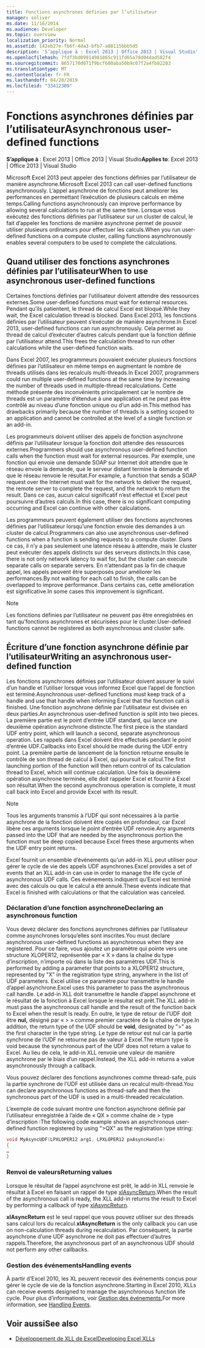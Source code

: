 ```yaml
---
title: Fonctions asynchrones définies par l’utilisateur
manager: soliver
ms.date: 11/16/2014
ms.audience: Developer
ms.topic: overview
localization_priority: Normal
ms.assetid: 142eb27e-fb6f-4da3-bfb7-a88115bbb5d5
description: 'S’applique à : Excel 2013 | Office 2013 | Visual Studio'
ms.openlocfilehash: 7fdf3bd09914981865c911fd65a78d044ad582f4
ms.sourcegitcommit: 8657170d071f9bcf680aba50b9c07f2a4fb82283
ms.translationtype: MT
ms.contentlocale: fr-FR
ms.lasthandoff: 04/28/2019
ms.locfileid: "33412309"
---
```

# <a name="asynchronous-user-defined-functions"></a><span data-ttu-id="27daa-103">Fonctions asynchrones définies par l’utilisateur</span><span class="sxs-lookup"><span data-stu-id="27daa-103">Asynchronous user-defined functions</span></span>

<span data-ttu-id="27daa-104">**S’applique à** : Excel 2013 | Office 2013 | Visual Studio</span><span class="sxs-lookup"><span data-stu-id="27daa-104">**Applies to**: Excel 2013 | Office 2013 | Visual Studio</span></span> 
  
<span data-ttu-id="27daa-105">Microsoft Excel 2013 peut appeler des fonctions définies par l’utilisateur de manière asynchrone.</span><span class="sxs-lookup"><span data-stu-id="27daa-105">Microsoft Excel 2013 can call user-defined functions asynchronously.</span></span> <span data-ttu-id="27daa-106">L’appel asynchrone de fonctions peut améliorer les performances en permettant l’exécution de plusieurs calculs en même temps.</span><span class="sxs-lookup"><span data-stu-id="27daa-106">Calling functions asynchronously can improve performance by allowing several calculations to run at the same time.</span></span> <span data-ttu-id="27daa-107">Lorsque vous exécutez des fonctions définies par l’utilisateur sur un cluster de calcul, le fait d’appeler les fonctions de manière asynchrone permet de pouvoir utiliser plusieurs ordinateurs pour effectuer les calculs.</span><span class="sxs-lookup"><span data-stu-id="27daa-107">When you run user-defined functions on a compute cluster, calling functions asynchronously enables several computers to be used to complete the calculations.</span></span>
  
## <a name="when-to-use-asynchronous-user-defined-functions"></a><span data-ttu-id="27daa-108">Quand utiliser des fonctions asynchrones définies par l’utilisateur</span><span class="sxs-lookup"><span data-stu-id="27daa-108">When to use asynchronous user-defined functions</span></span>

<span data-ttu-id="27daa-109">Certaines fonctions définies par l’utilisateur doivent attendre des ressources externes.</span><span class="sxs-lookup"><span data-stu-id="27daa-109">Some user-defined functions must wait for external resources.</span></span> <span data-ttu-id="27daa-110">Pendant qu’ils patientent, le thread de calcul Excel est bloqué.</span><span class="sxs-lookup"><span data-stu-id="27daa-110">While they wait, the Excel calculation thread is blocked.</span></span> <span data-ttu-id="27daa-111">Dans Excel 2013, les fonctions définies par l’utilisateur peuvent s’exécuter de manière asynchrone.</span><span class="sxs-lookup"><span data-stu-id="27daa-111">In Excel 2013, user-defined functions can run asynchronously.</span></span> <span data-ttu-id="27daa-112">Cela permet au thread de calcul d’exécuter d’autres calculs pendant que la fonction définie par l’utilisateur attend.</span><span class="sxs-lookup"><span data-stu-id="27daa-112">This frees the calculation thread to run other calculations while the user-defined function waits.</span></span>
  
<span data-ttu-id="27daa-113">Dans Excel 2007, les programmeurs pouvaient exécuter plusieurs fonctions définies par l’utilisateur en même temps en augmentant le nombre de threads utilisés dans les recalculs multi-threads.</span><span class="sxs-lookup"><span data-stu-id="27daa-113">In Excel 2007, programmers could run multiple user-defined functions at the same time by increasing the number of threads used in multiple-thread recalculations.</span></span> <span data-ttu-id="27daa-114">Cette méthode présente des inconvénients principalement car le nombre de threads est un paramètre d’étendue à une application et ne peut pas être contrôlé au niveau d’une fonction unique ou d’un add-in.</span><span class="sxs-lookup"><span data-stu-id="27daa-114">This method has drawbacks primarily because the number of threads is a setting scoped to an application and cannot be controlled at the level of a single function or an add-in.</span></span>
  
<span data-ttu-id="27daa-115">Les programmeurs doivent utiliser des appels de fonction asynchrone définis par l’utilisateur lorsque la fonction doit attendre des ressources externes.</span><span class="sxs-lookup"><span data-stu-id="27daa-115">Programmers should use asynchronous user-defined function calls when the function must wait for external resources.</span></span> <span data-ttu-id="27daa-116">Par exemple, une fonction qui envoie une demande SOAP sur Internet doit attendre que le réseau envoie la demande, que le serveur distant termine la demande et que le réseau renvoie le résultat.</span><span class="sxs-lookup"><span data-stu-id="27daa-116">For example, a function that sends a SOAP request over the Internet must wait for the network to deliver the request, the remote server to complete the request, and the network to return the result.</span></span> <span data-ttu-id="27daa-117">Dans ce cas, aucun calcul significatif n’est effectué et Excel peut poursuivre d’autres calculs.</span><span class="sxs-lookup"><span data-stu-id="27daa-117">In this case, there is no significant computing occurring and Excel can continue with other calculations.</span></span>
  
<span data-ttu-id="27daa-118">Les programmeurs peuvent également utiliser des fonctions asynchrones définies par l’utilisateur lorsqu’une fonction envoie des demandes à un cluster de calcul.</span><span class="sxs-lookup"><span data-stu-id="27daa-118">Programmers can also use asynchronous user-defined functions when a function is sending requests to a compute cluster.</span></span> <span data-ttu-id="27daa-119">Dans ce cas, il n’y a pas seulement une latence réseau à attendre, mais le cluster peut exécuter des appels distincts sur des serveurs distincts.</span><span class="sxs-lookup"><span data-stu-id="27daa-119">In this case, there is not only network latency to wait for, but the cluster can execute separate calls on separate servers.</span></span> <span data-ttu-id="27daa-120">En n’attendant pas la fin de chaque appel, les appels peuvent être superposés pour améliorer les performances.</span><span class="sxs-lookup"><span data-stu-id="27daa-120">By not waiting for each call to finish, the calls can be overlapped to improve performance.</span></span> <span data-ttu-id="27daa-121">Dans certains cas, cette amélioration est significative.</span><span class="sxs-lookup"><span data-stu-id="27daa-121">In some cases this improvement is significant.</span></span>
  
> [!NOTE]
> <span data-ttu-id="27daa-122">Les fonctions définies par l’utilisateur ne peuvent pas être enregistrées en tant qu’fonctions asynchrones et sécurisées pour le cluster.</span><span class="sxs-lookup"><span data-stu-id="27daa-122">User-defined functions cannot be registered as both asynchronous and cluster safe.</span></span> 
  
## <a name="writing-an-asynchronous-user-defined-function"></a><span data-ttu-id="27daa-123">Écriture d’une fonction asynchrone définie par l’utilisateur</span><span class="sxs-lookup"><span data-stu-id="27daa-123">Writing an asynchronous user-defined function</span></span>

<span data-ttu-id="27daa-124">Les fonctions asynchrones définies par l’utilisateur doivent assurer le suivi d’un handle et l’utiliser lorsque vous informez Excel que l’appel de fonction est terminé.</span><span class="sxs-lookup"><span data-stu-id="27daa-124">Asynchronous user-defined functions must keep track of a handle and use that handle when informing Excel that the function call is finished.</span></span> <span data-ttu-id="27daa-125">Une fonction asynchrone définie par l’utilisateur est divisée en deux parties.</span><span class="sxs-lookup"><span data-stu-id="27daa-125">An asynchronous user-defined function is split into two pieces.</span></span> <span data-ttu-id="27daa-126">La première partie est le point d’entrée UDF standard, qui lance une deuxième opération asynchrone distincte.</span><span class="sxs-lookup"><span data-stu-id="27daa-126">The first piece is the standard UDF entry point, which will launch a second, separate asynchronous operation.</span></span> <span data-ttu-id="27daa-127">Les rappels dans Excel doivent être effectués pendant le point d’entrée UDF.</span><span class="sxs-lookup"><span data-stu-id="27daa-127">Callbacks into Excel should be made during the UDF entry point.</span></span> <span data-ttu-id="27daa-128">La première partie de lancement de la fonction retourne ensuite le contrôle de son thread de calcul à Excel, qui poursuit le calcul.</span><span class="sxs-lookup"><span data-stu-id="27daa-128">The first launching portion of the function will then return control of its calculation thread to Excel, which will continue calculation.</span></span> <span data-ttu-id="27daa-129">Une fois la deuxième opération asynchrone terminée, elle doit rappeler Excel et fournir à Excel son résultat.</span><span class="sxs-lookup"><span data-stu-id="27daa-129">When the second asynchronous operation is complete, it must call back into Excel and provide Excel with its result.</span></span> 
  
> [!NOTE]
> <span data-ttu-id="27daa-130">Tous les arguments transmis à l’UDF qui sont nécessaires à la partie asynchrone de la fonction doivent être copiés en profondeur, car Excel libère ces arguments lorsque le point d’entrée UDF renvoie.</span><span class="sxs-lookup"><span data-stu-id="27daa-130">Any arguments passed into the UDF that are needed by the asynchronous portion the function must be deep copied because Excel frees these arguments when the UDF entry point returns.</span></span> 
  
<span data-ttu-id="27daa-131">Excel fournit un ensemble d’événements qu’un add-in XLL peut utiliser pour gérer le cycle de vie des appels UDF asynchrones.</span><span class="sxs-lookup"><span data-stu-id="27daa-131">Excel provides a set of events that an XLL add-in can use in order to manage the life cycle of asynchronous UDF calls.</span></span> <span data-ttu-id="27daa-132">Ces événements indiquent qu’Excel est terminé avec des calculs ou que le calcul a été annulé.</span><span class="sxs-lookup"><span data-stu-id="27daa-132">These events indicate that Excel is finished with calculations or that the calculation was canceled.</span></span>
  
### <a name="declaring-an-asynchronous-function"></a><span data-ttu-id="27daa-133">Déclaration d’une fonction asynchrone</span><span class="sxs-lookup"><span data-stu-id="27daa-133">Declaring an asynchronous function</span></span>

<span data-ttu-id="27daa-134">Vous devez déclarer des fonctions asynchrones définies par l’utilisateur comme asynchrones lorsqu’elles sont inscrites.</span><span class="sxs-lookup"><span data-stu-id="27daa-134">You must declare asynchronous user-defined functions as asynchronous when they are registered.</span></span> <span data-ttu-id="27daa-135">Pour ce faire, vous ajoutez un paramètre qui pointe vers une structure XLOPER12, représentée par « X » dans la chaîne du type d’inscription, n’importe où dans la liste des paramètres UDF.</span><span class="sxs-lookup"><span data-stu-id="27daa-135">This is performed by adding a parameter that points to a XLOPER12 structure, represented by "X" in the registration type string, anywhere in the list of UDF parameters.</span></span> <span data-ttu-id="27daa-136">Excel utilise ce paramètre pour transmettre le handle d’appel asynchrone.</span><span class="sxs-lookup"><span data-stu-id="27daa-136">Excel uses this parameter to pass the asynchronous call handle.</span></span> <span data-ttu-id="27daa-137">Le add-in XLL doit transmettre le handle d’appel asynchrone et le résultat de la fonction à Excel lorsque le résultat est prêt.</span><span class="sxs-lookup"><span data-stu-id="27daa-137">The XLL add-in must pass the asynchronous call handle and the result of the function back to Excel when the result is ready.</span></span> <span data-ttu-id="27daa-138">En outre, le type de retour de l’UDF doit être **nul,** désigné par « > » comme premier caractère de la chaîne de type.</span><span class="sxs-lookup"><span data-stu-id="27daa-138">In addition, the return type of the UDF should be **void**, designated by ">" as the first character in the type string.</span></span> <span data-ttu-id="27daa-139">Le type de retour est nul car la partie synchrone de l’UDF ne retourne pas de valeur à Excel.</span><span class="sxs-lookup"><span data-stu-id="27daa-139">The return type is void because the synchronous part of the UDF does not return a value to Excel.</span></span> <span data-ttu-id="27daa-140">Au lieu de cela, le add-in XLL renvoie une valeur de manière asynchrone par le biais d’un rappel.</span><span class="sxs-lookup"><span data-stu-id="27daa-140">Instead, the XLL add-in returns a value asynchronously through a callback.</span></span> 
  
<span data-ttu-id="27daa-141">Vous pouvez déclarer des fonctions asynchrones comme thread-safe, puis la partie synchrone de l’UDF est utilisée dans un recalcul multi-thread.</span><span class="sxs-lookup"><span data-stu-id="27daa-141">You can declare asynchronous functions as thread-safe and then the synchronous part of the UDF is used in a multi-threaded recalculation.</span></span> 
  
<span data-ttu-id="27daa-142">L’exemple de code suivant montre une fonction asynchrone définie par l’utilisateur enregistrée à l’aide de « QX » comme chaîne de \> type d’inscription :</span><span class="sxs-lookup"><span data-stu-id="27daa-142">The following code example shows an asynchronous user-defined function registered by using "\>QX" as the registration type string:</span></span>
  
```cpp
void MyAsyncUDF(LPXLOPER12 arg1, LPXLOPER12 pxAsyncHandle)
{
…
}
```

### <a name="returning-values"></a><span data-ttu-id="27daa-143">Renvoi de valeurs</span><span class="sxs-lookup"><span data-stu-id="27daa-143">Returning values</span></span>

<span data-ttu-id="27daa-144">Lorsque le résultat de l’appel asynchrone est prêt, le add-in XLL renvoie le résultat à Excel en faisant un rappel de type [xlAsyncReturn](xlasyncreturn.md).</span><span class="sxs-lookup"><span data-stu-id="27daa-144">When the result of the asynchronous call is ready, the XLL add-in returns the result to Excel by performing a callback of type [xlAsyncReturn](xlasyncreturn.md).</span></span>
  
<span data-ttu-id="27daa-145">**xlAsyncReturn** est le seul rappel que vous pouvez utiliser sur des threads sans calcul lors du recalcul.</span><span class="sxs-lookup"><span data-stu-id="27daa-145">**xlAsyncReturn** is the only callback you can use on non-calculation threads during recalculation.</span></span> <span data-ttu-id="27daa-146">Par conséquent, la partie asynchrone d’une UDF asynchrone ne doit pas effectuer d’autres rappels.</span><span class="sxs-lookup"><span data-stu-id="27daa-146">Therefore, the asynchronous part of an asynchronous UDF should not perform any other callbacks.</span></span> 
  
### <a name="handling-events"></a><span data-ttu-id="27daa-147">Gestion des événements</span><span class="sxs-lookup"><span data-stu-id="27daa-147">Handling events</span></span>

<span data-ttu-id="27daa-148">À partir d’Excel 2010, les XL peuvent recevoir des événements conçus pour gérer le cycle de vie de la fonction asynchrone.</span><span class="sxs-lookup"><span data-stu-id="27daa-148">Starting in Excel 2010, XLLs can receive events designed to manage the asynchronous function life cycle.</span></span> <span data-ttu-id="27daa-149">Pour plus d’informations, voir [Gestion des événements.](handling-events.md)</span><span class="sxs-lookup"><span data-stu-id="27daa-149">For more information, see [Handling Events](handling-events.md).</span></span>
  
## <a name="see-also"></a><span data-ttu-id="27daa-150">Voir aussi</span><span class="sxs-lookup"><span data-stu-id="27daa-150">See also</span></span>

- [<span data-ttu-id="27daa-151">Développement de XLL de Excel</span><span class="sxs-lookup"><span data-stu-id="27daa-151">Developing Excel XLLs</span></span>](developing-excel-xlls.md)

